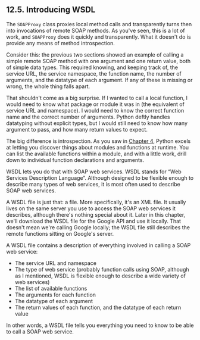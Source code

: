 

12.5. Introducing WSDL
----------------------

The `SOAPProxy` class proxies local method calls and transparently turns
then into invocations of remote SOAP methods. As you've seen, this is a
lot of work, and `SOAPProxy` does it quickly and transparently. What it
doesn't do is provide any means of method introspection.

Consider this: the previous two sections showed an example of calling a
simple remote SOAP method with one argument and one return value, both
of simple data types. This required knowing, and keeping track of, the
service URL, the service namespace, the function name, the number of
arguments, and the datatype of each argument. If any of these is missing
or wrong, the whole thing falls apart.

That shouldn't come as a big surprise. If I wanted to call a local
function, I would need to know what package or module it was in (the
equivalent of service URL and namespace). I would need to know the
correct function name and the correct number of arguments. Python deftly
handles datatyping without explicit types, but I would still need to
know how many argument to pass, and how many return values to expect.

The big difference is introspection. As you saw in [Chapter
4](../power_of_introspection/index.html), Python excels at letting you
discover things about modules and functions at runtime. You can list the
available functions within a module, and with a little work, drill down
to individual function declarations and arguments.

WSDL lets you do that with SOAP web services. WSDL stands for “Web
Services Description Language”. Although designed to be flexible enough
to describe many types of web services, it is most often used to
describe SOAP web services.

A WSDL file is just that: a file. More specifically, it's an XML file.
It usually lives on the same server you use to access the SOAP web
services it describes, although there's nothing special about it. Later
in this chapter, we'll download the WSDL file for the Google API and use
it locally. That doesn't mean we're calling Google locally; the WSDL
file still describes the remote functions sitting on Google's server.

A WSDL file contains a description of everything involved in calling a
SOAP web service:

-   The service URL and namespace
-   The type of web service (probably function calls using SOAP,
    although as I mentioned, WSDL is flexible enough to describe a wide
    variety of web services)
-   The list of available functions
-   The arguments for each function
-   The datatype of each argument
-   The return values of each function, and the datatype of each return
    value

In other words, a WSDL file tells you everything you need to know to be
able to call a SOAP web service.

  

